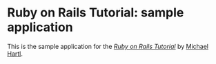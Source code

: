 # Ruby on Rails Tutorial: sample application 

This is the sample application for
the [*Ruby on Rails Tutorial*](http://railstutorial.org/)
by [Michael Hartl](http://michaelhartl.com/).
